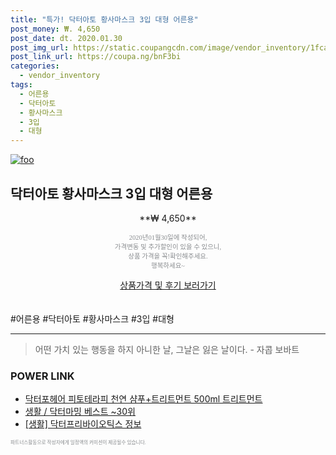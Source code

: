 ```yaml
--- 
title: "특가! 닥터아토 황사마스크 3입 대형 어른용" 
post_money: ₩. 4,650 
post_date: dt. 2020.01.30 
post_img_url: https://static.coupangcdn.com/image/vendor_inventory/1fca/6627767030e4ae43da180b80c47c4c5ea4e73eb584387c3525796b9756f2.jpg 
post_link_url: https://coupa.ng/bnF3bi 
categories: 
  - vendor_inventory 
tags: 
  - 어른용 
  - 닥터아토 
  - 황사마스크 
  - 3입 
  - 대형 
--- 
```

[![foo](https://static.coupangcdn.com/image/vendor_inventory/1fca/6627767030e4ae43da180b80c47c4c5ea4e73eb584387c3525796b9756f2.jpg)](https://coupa.ng/bnF3bi) 

## 닥터아토 황사마스크 3입 대형 어른용 
<p style="text-align: center;">**₩ 4,650**</p> 
<p style="text-align: center;"><span style="color: #898c8f; font-family: Georgia,Times,serif; font-size: 0.75em;">2020년01월30일에 작성되어, <br>가격변동 및 추가할인이 있을 수 있으니,<br> 상품 가격을 꼭!확인해주세요.<br>행복하세요~</span> 
</p>	 
<div markdown="0" style="text-align: center;"><a href="https://coupa.ng/bnF3bi" class="btn btn--success">상품가격 및 후기 보러가기</a></div> 
<br><br> 
  #어른용 #닥터아토 #황사마스크 #3입 #대형 
<hr> 

> 어떤 가치 있는 행동을 하지 아니한 날, 그날은 잃은 날이다. - 자콥 보바트 


### POWER LINK

* <a href="https://blog.naver.com/sakai111/221776982602" target="_blank">닥터포헤어 피토테라피 천연 샴푸+트리트먼트 500ml 트리트먼트</a>
* <a href="https://blog.naver.com/santokki14/221787123587" target="_blank">생활 / 닥터마밍 베스트 ~30위</a>
* <a href="https://blog.naver.com/santokki14/221766479876" target="_blank"> [생활] 닥터프리바이오틱스 정보 </a>

<span style="color: #898c8f; font-family: Georgia,Times,serif; font-size: 0.55em;">파트너스활동으로 작성자에게 일정액의 커미션이 제공될수 있습니다.</span> 

